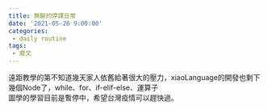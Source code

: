 ```yaml
---
title: 無聊的停課日常
date: '2021-05-26 9:00:00'
categories:
 - daily routine
tags:
 - 廢文
---
```


遠距教學的第不知道幾天家人依舊給著很大的壓力，xiaoLanguage的開發也剩下幾個Node了，while、for、if-elif-else、運算子 <br>
圖學的學習目前是暫停中，希望台灣疫情可以趕快過。